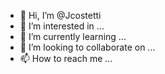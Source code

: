 - 👋 Hi, I’m @Jcostetti
- 👀 I’m interested in ...
- 🌱 I’m currently learning ...
- 💞️ I’m looking to collaborate on ...
- 📫 How to reach me ...

<!---
Jcostetti/Jcostetti is a ✨ special ✨ repository because its `README.md` (this file) appears on your GitHub profile.
You can click the Preview link to take a look at your changes.
--->
